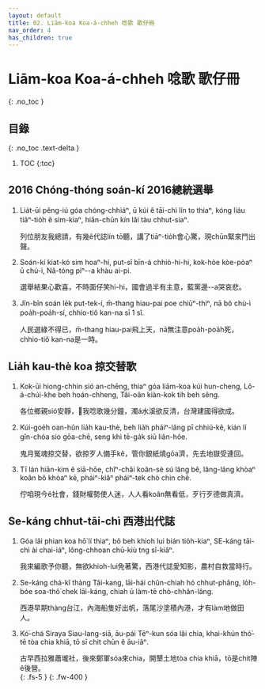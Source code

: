 ```yaml
---
layout: default
title: 02. Liām-koa Koa-á-chheh 唸歌 歌仔冊
nav_order: 4
has_children: true
---
```


# Liām-koa Koa-á-chheh 唸歌 歌仔冊
{: .no_toc }

## 目錄
{: .no_toc .text-delta }

1. TOC
{:toc}

## 2016 Chóng-thóng soán-kí  2016總統選舉
01. Lia̍t-ūi pêng-iú góa chóng-chhiáⁿ, ū kúi ê tāi-chì lín to thiaⁿ, kóng liáu tiāⁿ-tio̍h ē sim-kiaⁿ, hiān-chūn kín lâi tàu chhut-siaⁿ.

     列位朋友我總請，有幾ê代誌lín tō聽，講了tiāⁿ-tio̍h會心驚，現chūn緊來鬥出聲。
02. Soán-kí kiat-kó sim hoaⁿ-hí, put-sî bīn-á chhiò-hi-hi, kok-hòe kòe-pòaⁿ ū chú-ì, Nâ-tóng piⁿ--a khàu ai-pi.

     選舉結果心歡喜，不時面仔笑hi-hi，國會過半有主意，藍黨邊--a哭哀悲。
03. Jîn-bîn soán le̍k put-tek-í, m̄-thang hiau-pai poe chiūⁿ-thiⁿ, nā bô chù-ì poa̍h-poa̍h-sí, chhio-tiô kan-na sī 1 sî.

     人民選綠不得已，m̄-thang hiau-pai飛上天，nā無注意poa̍h-poa̍h死，chhio-tiô kan-na是一時。

## Lia̍h kau-thè koa 掠交替歌
01. Kok-ūi hiong-chhin sió an-chēng, thiaⁿ góa liām-koa kúi hun-cheng, Lô-á-chúi-khe beh hoán-chheng, Tâi-oân kiàn-kok tih beh sêng.

     各位鄉親sió安靜，聽͘我唸歌幾分鐘，濁á水溪欲反清，台灣建國得欲成。
02. Kúi-goe̍h oan-hûn lia̍h kau-thè, beh lia̍h pháiⁿ-lâng pī chhiú-kê, kián lí gîn-chóa sio gōa-chē, seng khì tē-ga̍k siū liân-hôe.

     鬼月冤魂掠交替，欲掠歹人備手kê，管你銀紙燒gōa濟，先去地嶽受連回。
03. Tī lán hiān-kim ê siā-hōe, chîⁿ-châi koân-sè sú lâng bê, lâng-lâng khòaⁿ koân bô khòaⁿ kē, pháiⁿ-kiâⁿ pháiⁿ-tek chò chin chē.

     佇咱現今ê社會，錢財權勢使人迷，人人看koân無看低，歹行歹德做真濟。

## Se-káng chhut-tāi-chì 西港出代誌
01. Góa lâi phian koa hō͘ lí thiaⁿ, bô beh khioh lui bián tio̍h-kiaⁿ, SE-káng tāi-chì ài chai-iáⁿ, lông-chhoan chū-kiù tng sî-kiâⁿ.

     我來編歌予你聽，無欲khioh-lui免著驚，西港代誌愛知影，農村自救當時行。
02. Se-káng chá-kî thàng Tâi-kang, lāi-hái chûn-chiah hó chhut-phâng, lo̍h-bóe soa-thô͘ chek lāi-káng, chiah ū làm-tē chò-chhân-lâng.

     西港早期thàng台江，內海船隻好出帆，落尾沙塗積內港，才有làm地做田人。
03. Kó͘-chá Siraya Siau-lang-siā, āu-pái Tēⁿ-kun sóa lâi chia, khai-khún thó͘-tē tòa chia khiā, tō sī chit chūn ê āu-iâⁿ.

     古早西拉雅蕭壠社，後來鄭軍sóa來chia，開墾土地tòa chia khiā，tō是chit陣ê後營。	
{: .fs-5 }
{: .fw-400 }